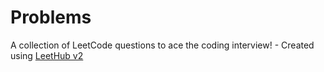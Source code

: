 # Problems
A collection of LeetCode questions to ace the coding interview! - Created using [LeetHub v2](https://github.com/arunbhardwaj/LeetHub-2.0)
